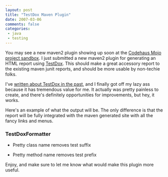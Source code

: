 ```yaml
---
layout: post
title: "TestDox Maven Plugin"
date: 2007-03-06
comments: false
categories:
 - java
 - testing
---
```


You may see a new maven2 plugin showing up soon at the [Codehaus Mojo project sandbox](http://mojo.codehaus.org/). I just submitted a new maven2 plugin for generating an HTML report using [TestDox](http://agiledox.sourceforge.net/). This should make a great accessory report to the existing maven junit reports, and should be more usable by non-techie folks.

   
   
I've [written about TestDox in the past](http://jroller.com/page/wireframe?entry=running_code_doesn_t_lie), and I finally got off my lazy ass because it has tremendous value for me. It actually was pretty painless to create, and there's definitely opportunities for improvements, but hey, it works.

   
   
Here's an example of what the output will be. The only difference is that the report will be fully integrated with the maven generated site with all the fancy links and menus.

   
   
### TestDoxFormatter

   
   
  - Pretty class name removes test suffix

   
  - Pretty method name removes test prefix

   
   
   
Enjoy, and make sure to let me know what would make this plugin more useful.

